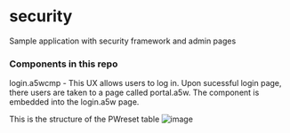 # security
Sample application with security framework and admin pages


### Components in this repo

login.a5wcmp - This UX allows users to log in. Upon sucessful login page, there users are taken to a page called portal.a5w. The component is embedded into the login.a5w page. 





This is the structure of the PWreset table
![image](https://user-images.githubusercontent.com/12627665/119546088-8376a400-bd61-11eb-9068-b44451a35ad1.png)

